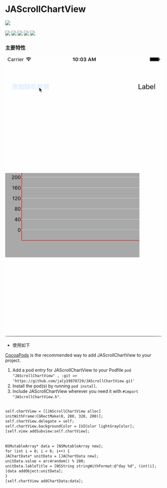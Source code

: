 # JAScrollChartView



![](https://avatars1.githubusercontent.com/u/4318332?v=3&s=460)

![](https://img.shields.io/github/stars/jaly19870729/JAScrollChartView.svg) ![](https://img.shields.io/github/forks/jaly19870729/JAScrollChartView.svg) ![](https://img.shields.io/github/tag/jaly19870729/JAScrollChartView.svg) ![](https://img.shields.io/github/release/jaly19870729/JAScrollChartView.svg) ![](https://img.shields.io/github/issues/jaly19870729/JAScrollChartView.svg)
### 主要特性

![](https://raw.githubusercontent.com/jaly19870729/JAScrollChartView/master/Screenshot/screenshot.gif)

- 使用如下


[CocoaPods](http://cocoapods.org) is the recommended way to add JAScrollChartView to your project.

1. Add a pod entry for JAScrollChartView to your Podfile `pod "JAScrollChartView" , :git => 'https://github.com/jaly19870729/JAScrollChartView.git'`
2. Install the pod(s) by running `pod install`.
3. Include JAScrollChartView wherever you need it with `#import "JAScrollChartView.h"`.

```objc

self.chartView = [[JAScrollChartView alloc] initWithFrame:CGRectMake(0, 280, 320, 200)];
self.chartView.delegate = self;
self.chartView.backgroundColor = [UIColor lightGrayColor];
[self.view addSubview:self.chartView];


NSMutableArray* data = [NSMutableArray new];
for (int i = 0; i < 6; i++) {
JAChartData* unitData = [JAChartData new];
unitData.value = arc4random() % 200;
unitData.lableTitle = [NSString stringWithFormat:@"day %d", (int)i];
[data addObject:unitData];
}
[self.chartView addChartData:data];

```